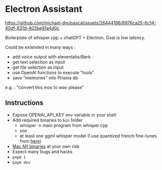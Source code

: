 # Electron Assistant

https://github.com/michael-dm/pascal/assets/26444186/8976ca25-6c14-40df-831d-403be91a4d0c

Boilerplate of whisper.cpp + chatGPT + Electron.
Goal is low latency.

Could be extended in many ways :
- add voice output with elevenlabs/Bark
- get text selection as input
- get file selection as input
- use OpenAI functions to execute "tools"
- save "memories" into Prisma db

e.g. : "convert this mov to wav please"

## Instructions

- Expose OPENAI_API_KEY env variable in your shell
- Add required binaries to `bin` folder
  - whisper -> main program from whisper.cpp
  - sox
  - at least one ggml whisper model (I use quantized french fine-tunes from [here](https://huggingface.co/bofenghuang/whisper-medium-cv11-french/tree/main))
- [Mac M1 binaries](https://www.dropbox.com/sh/ncxavljogsb6xch/AACzK0t2zWpZTT0EahDWDz-0a?dl=0) at your own risk
- Expect many bugs and hacks
- `pnpm i`
- `pnpm dev`